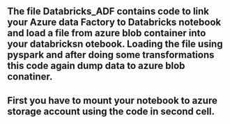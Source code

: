 ## The file Databricks_ADF contains code to link your Azure data Factory to Databricks notebook and load a file from azure blob container into your databricksn otebook. Loading the file using pyspark and after doing some transformations this code again dump data to azure blob conatiner.

## First you have to mount your notebook to azure storage account using the code in second cell.
